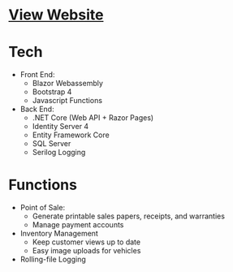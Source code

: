 # [View Website](https://lopezautosales.com)

# Tech
* Front End:
  * Blazor Webassembly
  * Bootstrap 4
  * Javascript Functions
* Back End:
  * .NET Core (Web API + Razor Pages)
  * Identity Server 4
  * Entity Framework Core
  * SQL Server
  * Serilog Logging

# Functions
* Point of Sale:
  * Generate printable sales papers, receipts, and warranties
  * Manage payment accounts
* Inventory Management
  * Keep customer views up to date
  * Easy image uploads for vehicles
* Rolling-file Logging
